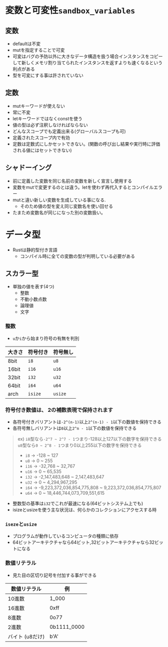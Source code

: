 # 変数と可変性`sandbox_variables`
## 変数
- defaultは不変
- mutを指定することで可変
- 可変はバグの予防以外に大きなデータ構造を扱う場合インスタンスをコピーして新しくメモリ割り当てられたインスタンスを返すよりも速くなるという利点がある
- 型を可変にする事は許されていない

## 定数
- mutキーワードが使えない
- 常に不変
- letキーワードではなくconstを使う
- 値の型は必ず注釈しなければならない
- どんなスコープでも定義出来る(グローバルスコープも可)
- 定義されたスコープ内で有効
- 定数は定数式にしかセットできない。(関数の呼び出し結果や実行時に評価される値にはセットできない)

## シャドーイング
- 前に定義した変数を同じ名前の変数を新しく宣言し使用する
- 変数をmutで変更するのとは違う。letを使わず再代入するとコンパイルエラー
- mutと違い新しい変数を生成している事になる.
  - そのため値の型を変え同じ変数名を使い回せる
- たまため変数名が同じになった別の変数扱い。

# データ型
- Rustは静的型付き言語
  - コンパイル時に全ての変数の型が判明している必要がある

## スカラー型
- 単独の値を表す(4つ)
  - 整数
  - 不動小数点数
  - 論理値
  - 文字

### 整数
- `u`か`i`から始まり符号の有無を判別

| 大きさ  | 符号付き | 符号無し |
| ------------- | ------------- | ------------- |
| 8bit  | `i8`  | `u8`  |
| 16bit  | `i16`  | `u16`  |
| 32bit  | `i32`  | `u32`  |
| 64bit  | `i64`  | `u64`  |
| arch  | `isize`  | `usize`  |

### 符号付き数値は、 2の補数表現で保持されます
- 各符号付きバリアントは`-2^(n-1)`以上`2^(n-1) - 1`以下の数値を保持できる
- 各符号無しバリアントは`0`以上`2^n - 1`以下の数値を保持できる
> ex) `i8`型なら`-2^7 ~ 2^7 - 1`つまり-128以上127以下の数字を保持できる
> `u8`型なら`0 ~ 2^8 - 1`つまり0以上255以下の数字を保持できる
> - `i8` -> -128 ~ 127
> - `u8` -> 0 ~ 255
> - `i16` -> -32,768 ~ 32,767
> - `u16` -> 0 ~ 65,535
> - `i32` -> -2,147,483,648 ~ 2,147,483,647
> - `u32` -> 0 ~ 4,294,967,295
> - `i64` -> -9,223,372,036,854,775,808 ~ 9,223,372,036,854,775,807
> - `u64` -> 0 ~ 18,446,744,073,709,551,615

- 整数型の基準は`i32`でこれが最速になる(64ビットシステム上でも)
- isizeとusizeを使う主な状況は、何らかのコレクションにアクセスする時

### `iseze`と`usize`
- プログラムが動作しているコンピュータの種類に依存
- 64ビットアーキテクチャなら64ビット,32ビットアーキテクチャなら32ビットになる

### 数値リテラル
- 見た目の区切り記号を付加する事ができる

| 数値リテラル | 例 |
----|----
| 10進数 | 1_000 |
| 16進数 | 0xff |
| 8進数 | 0o77 |
| 2進数 | 0b1111_0000 |
| バイト (u8だけ) | b'A' |


